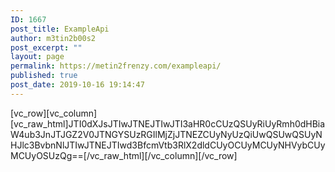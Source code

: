 ```yaml
---
ID: 1667
post_title: ExampleApi
author: m3tin2b00s2
post_excerpt: ""
layout: page
permalink: https://metin2frenzy.com/exampleapi/
published: true
post_date: 2019-10-16 19:14:47
---
```

[vc_row][vc_column][vc_raw_html]JTI0dXJsJTIwJTNEJTIwJTI3aHR0cCUzQSUyRiUyRmh0dHBiaW4ub3JnJTJGZ2V0JTNGYSUzRGIlMjZjJTNEZCUyNyUzQiUwQSUwQSUyNHJlc3BvbnNlJTIwJTNEJTIwd3BfcmVtb3RlX2dldCUyOCUyMCUyNHVybCUyMCUyOSUzQg==[/vc_raw_html][/vc_column][/vc_row]